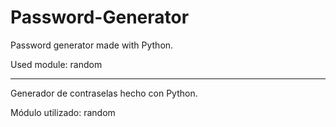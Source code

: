 # Password-Generator

Password generator made with Python.

Used module: random

___________________________

Generador de contraselas hecho con Python.

Módulo utilizado: random

